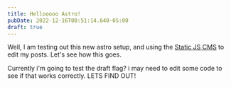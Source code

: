 ```yaml
---
title: Hellooooo Astro!
pubDate: 2022-12-16T00:51:14.640-05:00
draft: true
---
```

Well,  I am testing out this new astro setup, and using the [Static JS CMS]([https://staticjscms.netlify.app/](https://staticjscms.netlify.app/)) to edit my posts. Let's see how this goes.





Currently i'm going to test the draft flag? i may need to edit some code to see if that works correctly. LETS FIND OUT!
